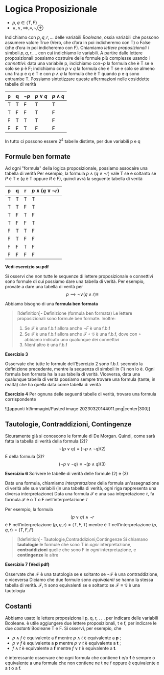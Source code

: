 
# Logica Proposizionale

- $p,q\in\{T,F\}$
- $\land,\lor,\implies,\equiv,\neg,\oplus$

Indichiamo con $p, q, r, . . .$ delle variabili _Booleane_, ossia variabili che possono assumere valore True (Vero, che d’ora in poi indicheremo con T) o False (che d’ora in poi indicheremo con F). 
Chiamiamo _lettere proposizionali_ i simboli $p, q, r, . . .$ con cui indichiamo le variabili.
A partire dalle lettere proposizionali possiamo costruire delle formule più complesse usando i _connettivi_: data una variabile p, indichiamo con$\neg p$  la formula che è T se e solo se p è F; indichiamo con $p\lor q$ la formula che è T se e solo se almeno una fra p e q è T e con $p\land q$ la formula che è T quando p e q sono entrambe T. Possiamo sintetizzare queste affermazioni nelle cosiddette tabelle di verità

| p   | q   | $\neg p$ | $p\lor q$ | $p\land q$ |
| --- | --- | -------- | --------- | ---------- |
| T   | T   | F        | T         | T          |
| T   | F   | F        | T         | F          |
| F   | T   | T        | T         | F          |
| F   | F   | T        | F         | F          |

In tutto ci possono essere $2^4$ tabelle distinte, per due variabili p e q

## Formule ben formate

Ad ogni "formula" della logica proposizionale, possiamo assocaire una tabella di verità
Per esempio, la formula $p\land (q\lor\neg r)$ vale T se e soltanto se $P$ è T e ($q$ è T oppure $R$ è F), quindi avrà la seguente tabella di verità

| p   | q   | r   | $p\land(q\lor\neg r)$ |
| --- | --- | --- | --------------------- |
| T   | T   | T   | T                     |
| T   | T   | F   | T                     |
| T   | F   | T   | F                     |
| T   | F   | F   | T                     |
| F   | T   | T   | F                     |
| F   | T   | F   | F                     |
| F   | F   | T   | F                     |
| F   | F   | F   | F                     |

**Vedi esercizio su pdf**

Si osservi che non tutte le sequenze di lettere proposizionale e connettivi sono formule di cui possiamo dare una tabella di verità.
Per esempio, provate a dare una tabella di verità per 
$$p\implies\neg\lor(q\land r)\equiv$$

Abbiamo bisogno di una **formula ben formata**

>[!definition]- Definizione (formula ben formata)
>Le lettere proposizionali sono formule ben formate.
>Inoltre:
>1. Se $\mathcal F$ è una f.b.f allora anche $\neg F$ è una f.b.f
>2. Se $\mathcal F$ è una f.b.f allora anche $\mathcal F\circ\mathcal G$ è una f.b.f, dove con $\circ$ abbiamo indicato uno qualunque dei connettivi
>3. Nient'altro è una f.b.f

**Esercizio 3**

Osservate che tutte le formule dell’Esercizio 2 sono f.b.f. secondo la definizione precedente, mentre la sequenza di simboli in (1) non lo è. Ogni formula ben formata ha la sua tabella di verità. Viceversa, data una qualunque tabella di verità possiamo sempre trovare una formula (tante, in realtà) che ha quella data come tabella di verità

**Esercizio 4**
Per ognuna delle seguenti tabelle di verità, trovare una formula corrispondente

![[appunti lrl/immagini/Pasted image 20230320144011.png|center|300]]

## Tautologie, Contraddizioni, Contingenze

Sicuramente già si conoscono le formule di De Morgan. 
Quindi, come sarà fatta la tabella di verità della formula (2)?
$$\neg(p\lor q)\equiv(\neg p\land\neg q) (2)$$
E della formula (3)?
$$(\neg p\lor\neg q)\equiv\neg(p\land q)(3)$$

**Esercizio 6** Scrivere le tabelle di verità delle formule (2) e (3)

Data una formula, chiamiamo _interpretazione_ della formula un'assegnazione di verità alle sue variabili (in una tabella di verità, ogni riga rappresenta una diversa interpretazione)
Data una formula $\mathcal F$ e una sua intepretazione $\tau$, fa formula $\mathcal F$ è o T o F nell'interpretazione $\tau$

Per esempio, la formula 
$$(p\lor q)\land\neg r$$
è F nell'interpretazione $(p,q,r)=(T,F,T)$ mentre è T nell'interpretazione $(p,q,r)=(T,F,F)$

>[!definition]- Tautologie,Contraddizioni,Contingenze
>Si chiamano **tautologie** le formule che sono T in _ogni_ interpretazione, **contraddizioni** quelle che sono F in _ogni_ interpretazione, e **contingenze** le altre

**Esercizio 7 (Vedi pdf)**

Osservate che $\mathcal F$ è una tautologia se e soltanto se $\neg\mathcal F$ è una contraddizione, e viceversa
Diciamo che due formule sono _equivalenti_ se hanno la stessa tabella di verità.
$\mathcal F,\mathcal G$ sono equivalenti se e soltanto se $\mathcal F\equiv\mathcal G$ è una tautologia

## Costanti

Abbiamo usato le lettere proposizionali p, q, r, . . . per indicare delle variabili Booleane.
è utile aggiungere due lettere proposizionali, t e f, per indicare le due _costanti_ Booleane T e F. Si osservi, per esempio, che 
- $p\land f$ è equivalente a **f** mentre $p\land t$ è equivalente a **p** ;
- $p\lor f$ è equivalente a **p** mentre $p\lor t$ è equivalente a **t** ; 
- $f\land t$ è equivalente a **f** mentre $f\lor t$ è equivalente a **t**.

è interessante osservare che ogni formula che contiene **t** e/o **f** è sempre o equivalente a una formula che non contiene ne t ne f oppure è equivalente o a t o a f.